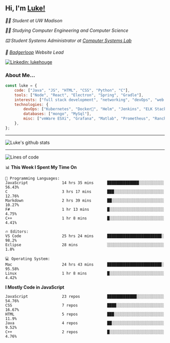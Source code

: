 <h2> Hi, I'm <a href="https://www.lukehouge.com">Luke!</a></h2>

<p><em>👨‍🎓 Student at UW Madison</em></p>
<p><em>🧑‍💻 Studying Computer Engineering and Computer Science</em></p>
<p><em>⌨️ Student Systems Administrator at <a href="https://csl.cs.wisc.edu/">Computer Systems Lab</a></em></p>
<p><em>🚆  <a href="https://badgerloop.com">Badgerloop</a> Website Lead</em></p>


[![Linkedin: lukehouge](https://img.shields.io/badge/-lukehouge-blue?style=flat-square&logo=Linkedin&logoColor=white&link=https://www.linkedin.com/in/lukehouge/)](https://www.linkedin.com/in/lukehouge/)

### About Me...  

```javascript
const luke = {
    code: ["Java", "JS", "HTML", "CSS", "Python", "C"],
    tools: ["Node", "React", "Electron", "Spring", "Gradle"],
    interests: ["full stack development", "networking", "devOps", "web dev", "photography"],
    technologies: {
        devOps: ["Kubernetes", "Docker🐳", "Helm", "Jenkins", "ELK Stack"],
        databases: ["mongo", "MySql"],
        misc: ["vmWare ESXi", "Grafana", "Matlab", "Prometheus", "Rancher", "Cisco"]
    },
};
```
---

![Luke's github stats](https://github-readme-stats.vercel.app/api?username=lukehouge&show_icons=true&theme=dracula)

---

<!--START_SECTION:waka-->
![Lines of code](https://img.shields.io/badge/From%20Hello%20World%20I%27ve%20Written-1.3%20million%20lines%20of%20code-blue)

📊 **This Week I Spent My Time On** 

```text
💬 Programming Languages: 
JavaScript               14 hrs 35 mins      ██████████████░░░░░░░░░░░   56.43% 
C                        3 hrs 17 mins       ███░░░░░░░░░░░░░░░░░░░░░░   12.76% 
Markdown                 2 hrs 39 mins       ██░░░░░░░░░░░░░░░░░░░░░░░   10.27% 
F#                       1 hr 13 mins        █░░░░░░░░░░░░░░░░░░░░░░░░   4.75% 
C++                      1 hr 8 mins         █░░░░░░░░░░░░░░░░░░░░░░░░   4.41%

🔥 Editors: 
VS Code                  25 hrs 24 mins      ████████████████████████░   98.2% 
Eclipse                  28 mins             ░░░░░░░░░░░░░░░░░░░░░░░░░   1.8%

💻 Operating System: 
Mac                      24 hrs 43 mins      ████████████████████████░   95.58% 
Linux                    1 hr 8 mins         █░░░░░░░░░░░░░░░░░░░░░░░░   4.42%

```

**I Mostly Code in JavaScript** 

```text
JavaScript               23 repos            █████████████░░░░░░░░░░░░   54.76% 
CSS                      7 repos             ████░░░░░░░░░░░░░░░░░░░░░   16.67% 
HTML                     5 repos             ███░░░░░░░░░░░░░░░░░░░░░░   11.9% 
Java                     4 repos             ██░░░░░░░░░░░░░░░░░░░░░░░   9.52% 
C++                      2 repos             █░░░░░░░░░░░░░░░░░░░░░░░░   4.76%

```



<!--END_SECTION:waka-->
